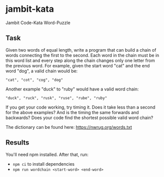 # jambit-kata
Jambit Code-Kata Word-Puzzle

## Task

Given two words of equal length, write a program that can build a chain of words connecting the first to the second. Each word in the chain must be in this word list and every step along the chain changes only one letter from the previous word. For example, given the start word "cat" and the end word "dog", a valid chain would be:

```
"cat", "cot", "cog", "dog"
```
Another example "duck" to "ruby" would have a valid word chain:
```
"duck", "ruck", "rusk", "ruse", "rube", "ruby"
```

If you get your code working, try timing it. Does it take less than a second for the above examples? And is the timing the same forwards and backwards? Does your code find the shortest possible valid word chain?

The dictionary can be found here: https://nwrug.org/words.txt

## Results

You'll need npm installed. After that, run:
- `npm ci` to install dependencies
- `npm run wordchain <start-word> <end-word>`
